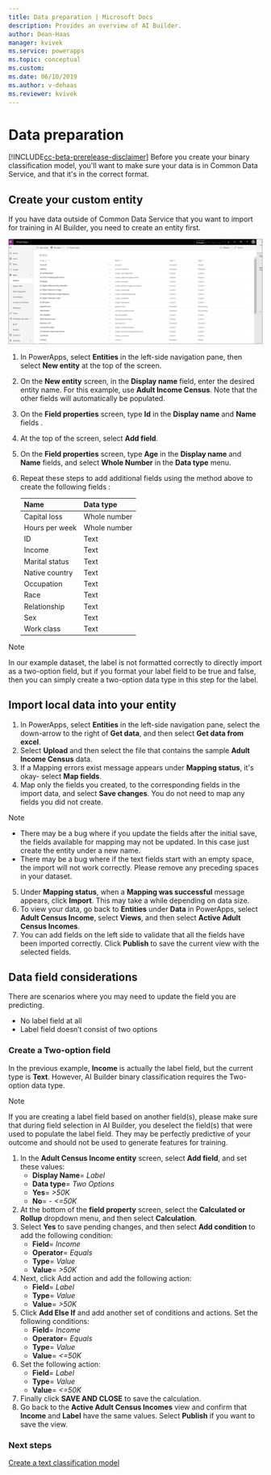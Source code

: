 ```yaml
---
title: Data preparation | Microsoft Docs
description: Provides an overview of AI Builder.
author: Dean-Haas
manager: kvivek
ms.service: powerapps
ms.topic: conceptual
ms.custom: 
ms.date: 06/10/2019
ms.author: v-dehaas
ms.reviewer: kvivek
---
```


# Data preparation

[!INCLUDE[cc-beta-prerelease-disclaimer](./includes/cc-beta-prerelease-disclaimer.md)]
Before you create your binary classification model, you'll want to make sure your data is in Common Data Service, and that it's in the correct format. 

## Create your custom entity
If you have data outside of Common Data Service that you want to import for training in AI Builder, you need to create an entity first.

![Data entities screen](media/data-prep.png "Data entities screen")
 
1. In PowerApps, select **Entities** in the left-side navigation pane, then select **New entity** at the top of the screen.

2. On the **New entity** screen, in the **Display name** field, enter the desired entity name. For this example, use **Adult Income Census**. Note that the other fields will automatically be populated.
 
3. On the **Field properties** screen, type **Id** in the **Display name** and **Name** fields .
4. At the top of the screen, select **Add field**.
5.	On the **Field properties** screen, type **Age** in the **Display name** and **Name** fields, and select **Whole Number** in the **Data type** menu.
6. Repeat these steps to add additional fields using the method above to create the following fields :

    |Name	|Data type|
    |---|---|
    |Capital loss|	Whole number|
    |Hours per week|Whole number|
    |ID|	Text|
    |Income|	Text|
    |Marital status|	Text|
    |Native country|	Text|
    |Occupation|	Text|
    |Race|	Text|
    |Relationship|	Text|
    |Sex|	Text|
    |Work class|	Text|

> [!NOTE]
> In our example dataset, the label is not formatted correctly to directly import as a two-option field, but if you format your label field to be true and false, then you can simply create a two-option data type in this step for the label.

## Import local data into your entity
 
1.	In PowerApps, select **Entities** in the left-side navigation pane, select the down-arrow to the right of **Get data**, and then select **Get data from excel**.
2.	Select **Upload** and then select the file that contains the sample **Adult Income Census** data.
3.	If a Mapping errors exist message appears under **Mapping status**, it's okay-  select **Map fields**.
4.	Map only the fields you created, to the corresponding fields in the import data, and select **Save changes**. You do not need to map any fields you did not create.

> [!NOTE]
> - There may be a bug where if you update the fields after the initial save, the fields available for mapping may not be updated. In this case just create the entity under a new name.
> - There may be a bug where if the text fields start with an empty space, the import will not work correctly. Please remove any preceding spaces in your dataset.

5.	Under **Mapping status**, when a **Mapping was successful** message appears,  click **Import**. This may take a while depending on data size.
6.	 To view your data,  go back to **Entities** under **Data** in PowerApps, select **Adult Census Income**, select **Views**, and then select **Active Adult Census Incomes**.
7.	 You can add fields on the left side to validate that all the fields have been imported correctly. Click **Publish** to save the current view with the selected fields.

## Data field considerations
There are scenarios where you may need to update the field you are predicting.
- No label field at all
- Label field doesn’t consist of two options
### Create a Two-option field
In the previous example, **Income** is actually the label field, but the current type is **Text**. However, AI Builder binary classification requires the Two-option data type.

> [!NOTE]
> If you are creating a label field based on another field(s),  please make sure that  during field selection in AI Builder, you deselect the field(s) that were used to populate the label field. They may be perfectly predictive of your outcome and should not be used to generate features for training.

1.	In the **Adult Census Income entity** screen, select **Add field**, and set these values:
    - **Display Name**= *Label*
    - **Data type**= *Two Options*
    - **Yes**= *>50K*
    - **No**= - *<=50K*
2.	At the bottom of the **field property** screen, select the **Calculated or Rollup** dropdown menu, and then select **Calculation**.
3.	Select **Yes** to save pending changes, and then select **Add condition** to add the following condition: 
    - **Field**= *Income*
    - **Operator**= *Equals*
    - **Type**= *Value*
    - **Value**= *>50K*
4.	Next, click Add action and add the following action:
    - **Field**= *Label*
    -	**Type**= *Value*
    -	**Value**= *>50K*
5.	Click **Add Else If** and add another set of conditions and actions. Set the following conditions:
    - **Field**= *Income*
    - **Operator**= *Equals*
    - **Type**= *Value*
    -	**Value**= *<=50K*
6.	Set the following action:
    - **Field**= *Label*
    - **Type**= *Value*
    - **Value**= *<=50K*
6.	Finally click **SAVE AND CLOSE** to save the calculation.
7.	Go back to the **Active Adult Census Incomes** view and confirm that **Income** and **Label** have the same values. Select **Publish** if you want to save the view.
 

### Next steps
[Create a text classification model](create-text-classification-model.md) 
